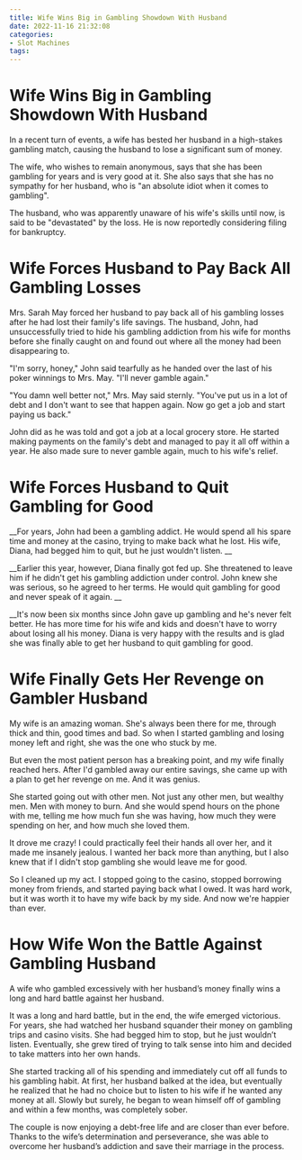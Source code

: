 ```yaml
---
title: Wife Wins Big in Gambling Showdown With Husband
date: 2022-11-16 21:32:08
categories:
- Slot Machines
tags:
---
```



#  Wife Wins Big in Gambling Showdown With Husband

In a recent turn of events, a wife has bested her husband in a high-stakes gambling match, causing the husband to lose a significant sum of money.

The wife, who wishes to remain anonymous, says that she has been gambling for years and is very good at it. She also says that she has no sympathy for her husband, who is "an absolute idiot when it comes to gambling".

The husband, who was apparently unaware of his wife's skills until now, is said to be "devastated" by the loss. He is now reportedly considering filing for bankruptcy.

#  Wife Forces Husband to Pay Back All Gambling Losses

Mrs. Sarah May forced her husband to pay back all of his gambling losses after he had lost their family's life savings. The husband, John, had unsuccessfully tried to hide his gambling addiction from his wife for months before she finally caught on and found out where all the money had been disappearing to.

"I'm sorry, honey," John said tearfully as he handed over the last of his poker winnings to Mrs. May. "I'll never gamble again."

"You damn well better not," Mrs. May said sternly. "You've put us in a lot of debt and I don't want to see that happen again. Now go get a job and start paying us back."

John did as he was told and got a job at a local grocery store. He started making payments on the family's debt and managed to pay it all off within a year. He also made sure to never gamble again, much to his wife's relief.

#  Wife Forces Husband to Quit Gambling for Good

__For years, John had been a gambling addict. He would spend all his spare time and money at the casino, trying to make back what he lost. His wife, Diana, had begged him to quit, but he just wouldn't listen. __

__Earlier this year, however, Diana finally got fed up. She threatened to leave him if he didn't get his gambling addiction under control. John knew she was serious, so he agreed to her terms. He would quit gambling for good and never speak of it again. __

__It's now been six months since John gave up gambling and he's never felt better. He has more time for his wife and kids and doesn't have to worry about losing all his money. Diana is very happy with the results and is glad she was finally able to get her husband to quit gambling for good.

#  Wife Finally Gets Her Revenge on Gambler Husband

My wife is an amazing woman. She's always been there for me, through thick and thin, good times and bad. So when I started gambling and losing money left and right, she was the one who stuck by me.

But even the most patient person has a breaking point, and my wife finally reached hers. After I'd gambled away our entire savings, she came up with a plan to get her revenge on me. And it was genius.

She started going out with other men. Not just any other men, but wealthy men. Men with money to burn. And she would spend hours on the phone with me, telling me how much fun she was having, how much they were spending on her, and how much she loved them.

It drove me crazy! I could practically feel their hands all over her, and it made me insanely jealous. I wanted her back more than anything, but I also knew that if I didn't stop gambling she would leave me for good.

So I cleaned up my act. I stopped going to the casino, stopped borrowing money from friends, and started paying back what I owed. It was hard work, but it was worth it to have my wife back by my side. And now we're happier than ever.

#  How Wife Won the Battle Against Gambling Husband

A wife who gambled excessively with her husband’s money finally wins a long and hard battle against her husband.

It was a long and hard battle, but in the end, the wife emerged victorious. For years, she had watched her husband squander their money on gambling trips and casino visits. She had begged him to stop, but he just wouldn’t listen. Eventually, she grew tired of trying to talk sense into him and decided to take matters into her own hands.

She started tracking all of his spending and immediately cut off all funds to his gambling habit. At first, her husband balked at the idea, but eventually he realized that he had no choice but to listen to his wife if he wanted any money at all. Slowly but surely, he began to wean himself off of gambling and within a few months, was completely sober.

The couple is now enjoying a debt-free life and are closer than ever before. Thanks to the wife’s determination and perseverance, she was able to overcome her husband’s addiction and save their marriage in the process.